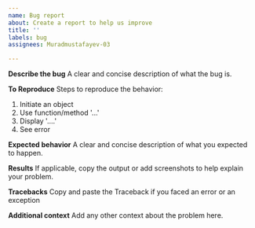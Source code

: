 ```yaml
---
name: Bug report
about: Create a report to help us improve
title: ''
labels: bug
assignees: Muradmustafayev-03

---
```


**Describe the bug**
A clear and concise description of what the bug is.

**To Reproduce**
Steps to reproduce the behavior:
1. Initiate an object
2. Use function/method '...'
3. Display '....'
4. See error

**Expected behavior**
A clear and concise description of what you expected to happen.

**Results**
If applicable, copy the output or add screenshots to help explain your problem.

**Tracebacks**
Copy and paste the Traceback if you faced an error or an exception

**Additional context**
Add any other context about the problem here.
